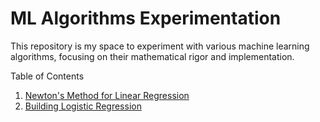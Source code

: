 # ML Algorithms Experimentation

This repository is my space to experiment with various machine learning algorithms, focusing on their mathematical rigor and implementation.

Table of Contents

1. [Newton's Method for Linear Regression](https://github.com/Nakshjainsonigara/MLAE/blob/main/Newtons%20method.ipynb)
2. [Building Logistic Regression](https://github.com/Nakshjainsonigara/MLAE/blob/main/Logistic.ipynb)









